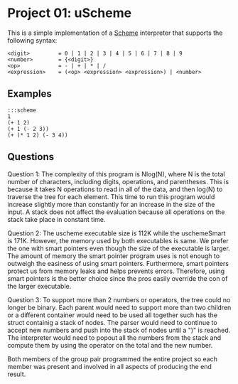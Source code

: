 Project 01: uScheme
===================

This is a simple implementation of a [Scheme] interpreter that supports the
following syntax:

    <digit>         = 0 | 1 | 2 | 3 | 4 | 5 | 6 | 7 | 8 | 9
    <number>        = {<digit>}
    <op>            = - | + | * | /
    <expression>    = (<op> <expression> <expression>) | <number>

Examples
--------

    :::scheme
    1
    (+ 1 2)
    (+ 1 (- 2 3))
    (+ (* 1 2) (- 3 4))

[Scheme]:   https://en.wikipedia.org/wiki/Scheme_(programming_language)

Questions
---------

Question 1:
	The complexity of this program is Nlog(N), where N is the total number of characters, including digits, operations, and parentheses.  This is because it takes N operations to read in all of the data, and then log(N) to traverse the tree for each element.  This time to run this program would increase slightly more than constantly for an increase in the size of the input.  A stack does not affect the evaluation because all operations on the stack take place in constant time.

Question 2:
	The uscheme executable size is 112K while the uschemeSmart is 171K. However, the memory used by both executables is same. We prefer the one with smart pointers even though the size of the executable is larger. The amount of memory the smart pointer program uses is not enough to outweigh the easiness of using smart pointers. Furthermore, smart pointers protect us from memory leaks and helps prevents errors. Therefore, using smart pointers is the better choice since the pros easily override the con of the larger executable.  

Question 3:
	To support more than 2 numbers or operators, the tree could no longer be binary. Each parent would need to support more than two children or a different container would need to be used all together such has the struct containig a stack of nodes. The parser would need to continue to accept new numbers and push into the stack of nodes until a ")" is reached. The interpreter would need to popout all the numbers from the stack and compute them by using the operator on the total and the new number. 


Both members of the group pair programmed the entire project so each member was present and involved in all aspects of producing the end result.
